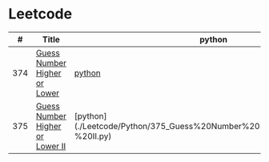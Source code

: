 # Leetcode

| #|Title|python|Difficulty|
|---| -----  | ---------- | ---------- | 
|374|[Guess Number Higher or Lower](https://leetcode.com/problems/guess-number-higher-or-lower)|[python](./Python/374_Guess%20Number%20Higher%20or%20Lower.py)|Easy|
|375|[Guess Number Higher or Lower II](https://leetcode.com/problems/guess-number-higher-or-lower-ii)|[python](./Leetcode/Python/375_Guess%20Number%20Higher%20or%20Lower %20II.py)|Medium|

